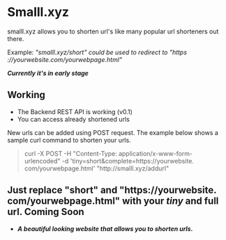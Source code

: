 # Smalll.xyz

smalll.xyz allows you to shorten url's like many popular url shorteners out there.

Example:
*"smalll.&#8203;xyz/short" could be used to redirect to "https&#8203;://yourwebsite.&#8203;com/yourwebpage.html"*

***Currently it's in early stage***



Working
-------
- The Backend REST API is working (v0.1)
- You can access already shortened urls

New urls can be added using POST request. The example below shows a sample curl command to shorten your urls. 
<!-- The following command contains 0 width space characters for a temporary fix so that markdown does not highlight the links in the curl command --> 
> curl -X POST -H "Content-Type: application/x-www-form-urlencoded" -d 'tiny=short&complete=https&#8203;://yourwebsite.&#8203;com/yourwebpage.html' "http&#8203;://smalll.&#8203;xyz/addurl"

Just replace "short" and "https&#8203;://yourwebsite.&#8203;com/yourwebpage.html" with your ***tiny*** and full url.
Coming Soon
-----------
- ***A beautiful looking website that allows you to shorten urls.***
